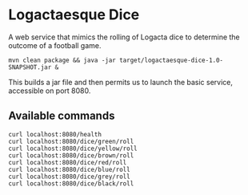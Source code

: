 # Logactaesque Dice
A web service that mimics the rolling of Logacta dice to determine the outcome of a football game.

    mvn clean package && java -jar target/logactaesque-dice-1.0-SNAPSHOT.jar &

This builds a jar file and then permits us to launch the basic service, accessible on port 8080.

## Available commands
    curl localhost:8080/health
    curl localhost:8080/dice/green/roll
    curl localhost:8080/dice/yellow/roll
    curl localhost:8080/dice/brown/roll
    curl localhost:8080/dice/red/roll
    curl localhost:8080/dice/blue/roll
    curl localhost:8080/dice/grey/roll
    curl localhost:8080/dice/black/roll
